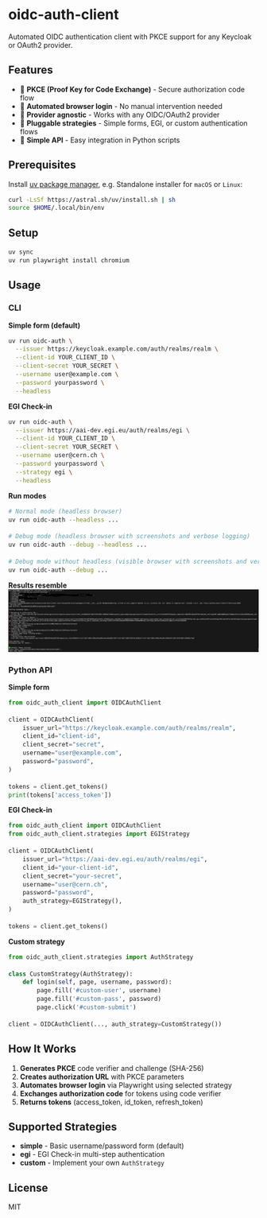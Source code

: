# oidc-auth-client

Automated OIDC authentication client with PKCE support for any Keycloak or OAuth2 provider.

## Features

- 🔐 **PKCE (Proof Key for Code Exchange)** - Secure authorization code flow
- 🤖 **Automated browser login** - No manual intervention needed
- 🔌 **Provider agnostic** - Works with any OIDC/OAuth2 provider
- 🎯 **Pluggable strategies** - Simple forms, EGI, or custom authentication flows
- 🐍 **Simple API** - Easy integration in Python scripts

## Prerequisites

Install [uv package manager](https://docs.astral.sh/uv/getting-started/installation/), e.g. Standalone installer for `macOS` or `Linux`:

```bash
curl -LsSf https://astral.sh/uv/install.sh | sh
source $HOME/.local/bin/env
```

## Setup

```bash
uv sync
uv run playwright install chromium
```

## Usage

### CLI

**Simple form (default)**
```bash
uv run oidc-auth \
  --issuer https://keycloak.example.com/auth/realms/realm \
  --client-id YOUR_CLIENT_ID \
  --client-secret YOUR_SECRET \
  --username user@example.com \
  --password yourpassword \
  --headless
```

**EGI Check-in**
```bash
uv run oidc-auth \
  --issuer https://aai-dev.egi.eu/auth/realms/egi \
  --client-id YOUR_CLIENT_ID \
  --client-secret YOUR_SECRET \
  --username user@cern.ch \
  --password yourpassword \
  --strategy egi \
  --headless
```

**Run modes**
```bash
# Normal mode (headless browser)
uv run oidc-auth --headless ...

# Debug mode (headless browser with screenshots and verbose logging)
uv run oidc-auth --debug --headless ...

# Debug mode without headless (visible browser with screenshots and verbose logging)
uv run oidc-auth --debug ...
```

**Results resemble**
![](./images/result.png)


### Python API

**Simple form**
```python
from oidc_auth_client import OIDCAuthClient

client = OIDCAuthClient(
    issuer_url="https://keycloak.example.com/auth/realms/realm",
    client_id="client-id",
    client_secret="secret",
    username="user@example.com",
    password="password",
)

tokens = client.get_tokens()
print(tokens['access_token'])
```

**EGI Check-in**
```python
from oidc_auth_client import OIDCAuthClient
from oidc_auth_client.strategies import EGIStrategy

client = OIDCAuthClient(
    issuer_url="https://aai-dev.egi.eu/auth/realms/egi",
    client_id="your-client-id",
    client_secret="your-secret",
    username="user@cern.ch",
    password="password",
    auth_strategy=EGIStrategy(),
)

tokens = client.get_tokens()
```

**Custom strategy**
```python
from oidc_auth_client.strategies import AuthStrategy

class CustomStrategy(AuthStrategy):
    def login(self, page, username, password):
        page.fill('#custom-user', username)
        page.fill('#custom-pass', password)
        page.click('#custom-submit')

client = OIDCAuthClient(..., auth_strategy=CustomStrategy())
```

## How It Works

1. **Generates PKCE** code verifier and challenge (SHA-256)
2. **Creates authorization URL** with PKCE parameters
3. **Automates browser login** via Playwright using selected strategy
4. **Exchanges authorization code** for tokens using code verifier
5. **Returns tokens** (access_token, id_token, refresh_token)

## Supported Strategies

- **simple** - Basic username/password form (default)
- **egi** - EGI Check-in multi-step authentication
- **custom** - Implement your own `AuthStrategy`

## License

MIT
